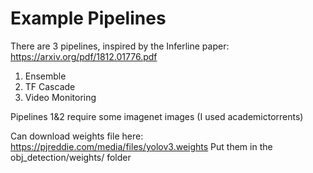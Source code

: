 # Example Pipelines

There are 3 pipelines, inspired by the Inferline paper: https://arxiv.org/pdf/1812.01776.pdf

1. Ensemble
2. TF Cascade
3. Video Monitoring

Pipelines 1&2 require some imagenet images (I used academictorrents)

Can download weights file here: https://pjreddie.com/media/files/yolov3.weights
Put them in the obj_detection/weights/ folder
